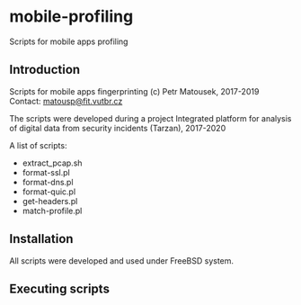 # mobile-profiling
Scripts for mobile apps profiling

Introduction
------------
Scripts for mobile apps fingerprinting
(c) Petr Matousek, 2017-2019
Contact: matousp@fit.vutbr.cz

The scripts were developed during a project Integrated platform for analysis of digital data from security incidents (Tarzan), 2017-2020

A list of scripts:
  - extract_pcap.sh
  - format-ssl.pl
  - format-dns.pl
  - format-quic.pl
  - get-headers.pl
  - match-profile.pl

Installation
------------
All scripts were developed and used under FreeBSD system. 

Executing scripts
-----------------
